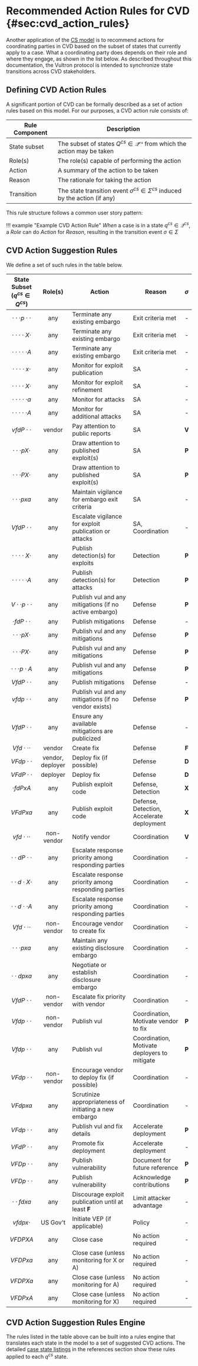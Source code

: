 # Recommended Action Rules for CVD {#sec:cvd_action_rules}

Another application of the [CS model](../process_models/cs/cs_model.md) is to
recommend actions for coordinating parties in CVD based on the subset of states that
currently apply to a case. What a coordinating party does depends on
their role and where they engage, as shown in the list below. As
described throughout this documentation, the Vultron protocol is intended
to synchronize state transitions across CVD stakeholders.

## Defining CVD Action Rules

A significant portion of CVD can be formally described as a set of action
rules based on this model. For our purposes, a CVD action rule consists of:

| Rule Component | Description                                                                             |
|----------------|-----------------------------------------------------------------------------------------|
| State subset   | The subset of states $Q^{cs} \in \mathcal{Q^{cs}}$ from which the action may be taken   |
| Role(s)        | The role(s) capable of performing the action                                            |
| Action         | A summary of the action to be taken                                                     |
| Reason         | The rationale for taking the action                                                     |
| Transition     | The state transition event $\sigma^{cs} \in \Sigma^{cs}$ induced by the action (if any) |

This rule structure follows a common user story pattern:

!!! example "Example CVD Action Rule"
    *When* a case is in a state $q^{cs} \in \mathcal{Q}^{cs}$, a *Role*
    can do *Action* for *Reason*, resulting in the transition event
    $\sigma \in \Sigma$

## CVD Action Suggestion Rules

We define a set of such rules in the table below.

| State Subset<br/>($q^{cs} \in Q^{cs}$) |     Role(s)      | Action                                                 | Reason                                       | $\sigma$ |
|:--------------------------------------:|:----------------:|--------------------------------------------------------|----------------------------------------------|:--------:|
|     $\cdot\cdot\cdot p \cdot\cdot$     |       any        | Terminate any existing embargo                         | Exit criteria met                            |    -     |
|     $\cdot\cdot\cdot\cdot X \cdot$     |       any        | Terminate any existing embargo                         | Exit criteria met                            |    -     |
|     $\cdot\cdot\cdot\cdot\cdot A$      |       any        | Terminate any existing embargo                         | Exit criteria met                            |    -     |
|     $\cdot\cdot\cdot\cdot x\cdot$      |       any        | Monitor for exploit publication                        | SA                                           |    -     |
|     $\cdot\cdot\cdot\cdot X\cdot$      |       any        | Monitor for exploit refinement                         | SA                                           |    -     |
|     $\cdot\cdot\cdot\cdot\cdot a$      |       any        | Monitor for attacks                                    | SA                                           |    -     |
|     $\cdot\cdot\cdot\cdot\cdot A$      |       any        | Monitor for additional attacks                         | SA                                           |    -     |
|            $vfdP\cdot\cdot$            |      vendor      | Pay attention to public reports                        | SA                                           |  **V**   |
|       $\cdot\cdot\cdot pX\cdot$        |       any        | Draw attention to published exploit(s)                 | SA                                           |  **P**   |
|       $\cdot\cdot\cdot PX\cdot$        |       any        | Draw attention to published exploit(s)                 | SA                                           |  **P**   |
|         $\cdot\cdot\cdot pxa$          |       any        | Maintain vigilance for embargo exit criteria           | SA                                           |    -     |
|            $VfdP\cdot\cdot$            |       any        | Escalate vigilance for exploit publication or attacks  | SA, Coordination                             |    -     |
|     $\cdot\cdot\cdot\cdot X\cdot$      |       any        | Publish detection(s) for exploits                      | Detection                                    |  **P**   |
|     $\cdot\cdot\cdot\cdot\cdot A$      |       any        | Publish detection(s) for attacks                       | Detection                                    |  **P**   |
|       $V\cdot\cdot p\cdot\cdot$        |       any        | Publish vul and any mitigations (if no active embargo) | Defense                                      |  **P**   |
|         $\cdot fdP \cdot\cdot$         |       any        | Publish mitigations                                    | Defense                                      |    -     |
|       $\cdot\cdot\cdot pX \cdot$       |       any        | Publish vul and any mitigations                        | Defense                                      |  **P**   |
|       $\cdot\cdot\cdot PX \cdot$       |       any        | Publish vul and any mitigations                        | Defense                                      |  **P**   |
|       $\cdot\cdot\cdot p\cdot A$       |       any        | Publish vul and any mitigations                        | Defense                                      |  **P**   |
|            $VfdP\cdot\cdot$            |       any        | Publish mitigations                                    | Defense                                      |    -     |
|            $vfdp\cdot\cdot$            |       any        | Publish vul and any mitigations (if no vendor exists)  | Defense                                      |  **P**   |
|            $VfdP\cdot\cdot$            |       any        | Ensure any available mitigations are publicized        | Defense                                      |    -     |
|          $Vfd\cdot\cdot\cdot$          |      vendor      | Create fix                                             | Defense                                      |  **F**   |
|            $VFdp\cdot\cdot$            | vendor, deployer | Deploy fix (if possible)                               | Defense                                      |  **D**   |
|            $VFdP\cdot\cdot$            |     deployer     | Deploy fix                                             | Defense                                      |  **D**   |
|             $\cdot fdPxA$              |       any        | Publish exploit code                                   | Defense, Detection                           |  **X**   |
|                $VFdPxa$                |       any        | Publish exploit code                                   | Defense, Detection, Accelerate deployment    |  **X**   |
|          $vfd\cdot\cdot\cdot$          |    non-vendor    | Notify vendor                                          | Coordination                                 |  **V**   |
|       $\cdot\cdot dP\cdot\cdot$        |       any        | Escalate response priority among responding parties    | Coordination                                 |    -     |
|       $\cdot\cdot d\cdot X\cdot$       |       any        | Escalate response priority among responding parties    | Coordination                                 |    -     |
|       $\cdot\cdot d\cdot\cdot A$       |       any        | Escalate response priority among responding parties    | Coordination                                 |    -     |
|          $Vfd\cdot\cdot\cdot$          |    non-vendor    | Encourage vendor to create fix                         | Coordination                                 |    -     |
|         $\cdot\cdot\cdot pxa$          |       any        | Maintain any existing disclosure embargo               | Coordination                                 |    -     |
|           $\cdot\cdot dpxa$            |       any        | Negotiate or establish disclosure embargo              | Coordination                                 |    -     |
|            $VfdP\cdot\cdot$            |    non-vendor    | Escalate fix priority with vendor                      | Coordination                                 |    -     |
|            $Vfdp\cdot\cdot$            |    non-vendor    | Publish vul                                            | Coordination, Motivate vendor to fix         |  **P**   |
|            $Vfdp\cdot\cdot$            |       any        | Publish vul                                            | Coordination, Motivate deployers to mitigate |  **P**   |
|            $VFdp\cdot\cdot$            |    non-vendor    | Encourage vendor to deploy fix (if possible)           | Coordination                                 |    -     |
|                $VFdpxa$                |       any        | Scrutinize appropriateness of initiating a new embargo | Coordination                                 |    -     |
|            $VFdp\cdot\cdot$            |       any        | Publish vul and fix details                            | Accelerate deployment                        |  **P**   |
|            $VFdP\cdot\cdot$            |       any        | Promote fix deployment                                 | Accelerate deployment                        |    -     |
|            $VFDp\cdot\cdot$            |       any        | Publish vulnerability                                  | Document for future reference                |  **P**   |
|            $VFDp\cdot\cdot$            |       any        | Publish vulnerability                                  | Acknowledge contributions                    |  **P**   |
|           $\cdot\cdot fdxa$            |       any        | Discourage exploit publication until at least **F**    | Limit attacker advantage                     |    -     |
|              $vfdpx\cdot$              |     US Gov't     | Initiate VEP (if applicable)                           | Policy                                       |    -     |
|                $VFDPXA$                |       any        | Close case                                             | No action required                           |    -     |
|                $VFDPxa$                |       any        | Close case (unless monitoring for X or A)              | No action required                           |    -     |
|                $VFDPXa$                |       any        | Close case (unless monitoring for A)                   | No action required                           |    -     |
|                $VFDPxA$                |       any        | Close case (unless monitoring for X)                   | No action required                           |    -     |

## CVD Action Suggestion Rules Engine

The rules listed in the table above can be built into a rules engine that
translates each state in the model to a set of suggested CVD actions.
The detailed [case state listings](../../reference/case_states.md) in the
references section show these rules applied to each $q^{cs}$ state.
